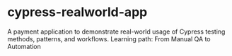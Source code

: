 # cypress-realworld-app
A payment application to demonstrate real-world usage of Cypress testing methods, patterns, and workflows. Learning path: From Manual QA to Automation
